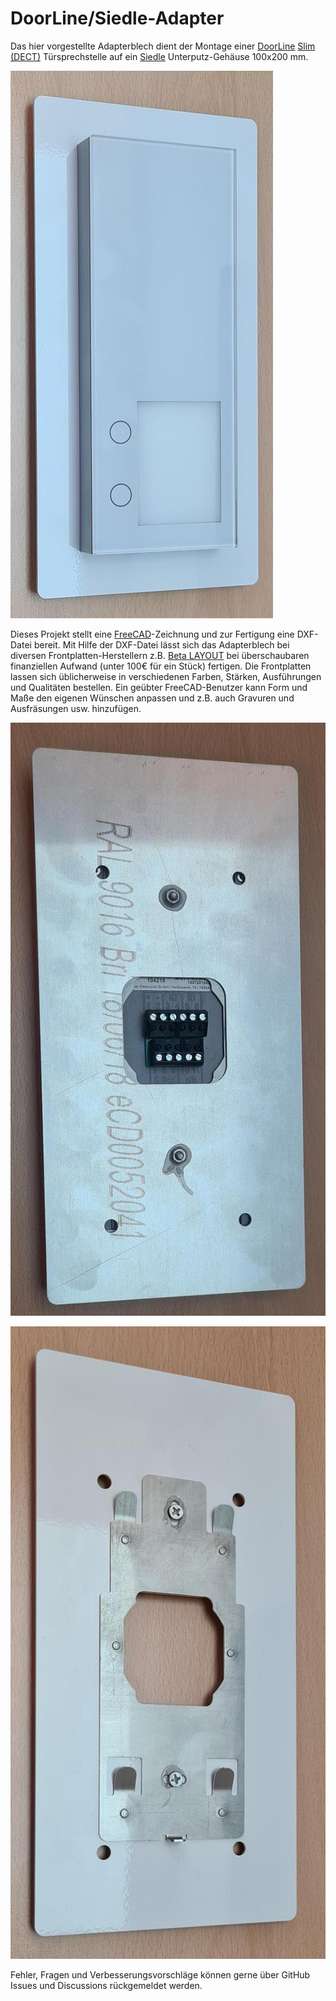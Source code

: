 # DoorLine/Siedle-Adapter

Das hier vorgestellte Adapterblech dient der Montage einer [DoorLine](https://www.doorline-tuersprechanlagen.de) [Slim (DECT)](https://www.doorline-tuersprechanlagen.de/produkte/tuersprechanlagen/slim-dect/64/doorline-slim-dect) Türsprechstelle auf ein [Siedle](https://www.siedle.de) Unterputz-Gehäuse 100x200 mm.

![dfdgfd](Images/ImagesDoorlineSiedleAdapter1.jpg)

Dieses Projekt stellt eine [FreeCAD](https://www.freecad.org/index.php?lang=de)-Zeichnung und zur Fertigung eine DXF-Datei bereit.
Mit Hilfe der DXF-Datei lässt sich das Adapterblech bei diversen Frontplatten-Herstellern z.B. [Beta LAYOUT](https://de.beta-layout.com/frontplatten/) bei überschaubaren finanziellen Aufwand (unter 100€ für ein Stück) fertigen.
Die Frontplatten lassen sich üblicherweise in verschiedenen Farben, Stärken, Ausführungen und Qualitäten bestellen.
Ein geübter FreeCAD-Benutzer kann Form und Maße den eigenen Wünschen anpassen und z.B. auch Gravuren und Ausfräsungen usw. hinzufügen.

![dfdgfd](Images/ImagesDoorlineSiedleAdapter2.jpg)

![dfdgfd](Images/ImagesDoorlineSiedleAdapter3.jpg)

Fehler, Fragen und Verbesserungsvorschläge können gerne über GitHub Issues und Discussions rückgemeldet werden.

